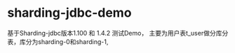 # sharding-jdbc-demo
基于Sharding-jdbc版本1.100 和 1.4.2 测试Demo， 主要为用户表t_user做分库分表，库分为sharding-0和sharding-1,
